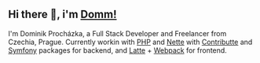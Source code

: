 ## Hi there 👋, i'm [Domm!](https://Domm.cz) 

I'm Dominik Procházka, a Full Stack Developer and Freelancer from Czechia, Prague.
Currently workin with [PHP](https://www.php.net/) and [Nette](https://nette.org/) with [Contributte](https://contributte.org/) and [Symfony](https://symfony.com/) packages for backend, and 
[Latte](https://latte.nette.org/) + [Webpack](https://webpack.js.org/) for frontend.

